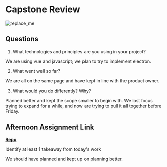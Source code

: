 # Capstone Review

![replace_me](https://codeworks.blob.core.windows.net/public/assets/img/illustrations/placeholder.svg)

## Questions

1. What technologies and principles are you using in your project?

We are using vue and javascript; we plan to try to implement electron.

2. What went well so far?

We are all on the same page and have kept in line with the product owner.

3. What would you do differently? Why?

Planned better and kept the scope smaller to begin with. We lost focus trying to expand for a while, and now are trying to pull it all together before Friday.

## Afternoon Assignment Link

**[Repo](https://github.com/JWagstaff-Leon/<ASSIGNMENT_REPO>)**

Identify at least 1 takeaway from today's work

We should have planned and kept up on planning better.